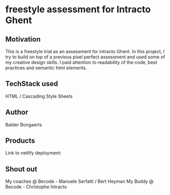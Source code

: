 # freestyle assessment for Intracto Ghent
## Motivation
This is a freestyle trial as an assessment for intracto Ghent. In this project, I try to build on top of a previous 
pixel perfect assessment and used some of my creative design skills. I paid attention to readability of the code, 
best practices and semantic html elements.
## TechStack used
HTML / Cascading Style Sheets

## Author
Balder Bongaerts
## Products
Link to netlify deployment:

## Shout out
My coaches @ Becode - Manuele Serfatti / Bert Heyman
My Buddy @ Becode - Christophe 
Intracto